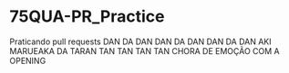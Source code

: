 # 75QUA-PR_Practice

Praticando pull requests
DAN DA DAN DAN DA DAN DAN DA DAN
AKI MARUEAKA DA TARAN TAN TAN TAN TAN CHORA DE EMOÇÃO COM A OPENING
